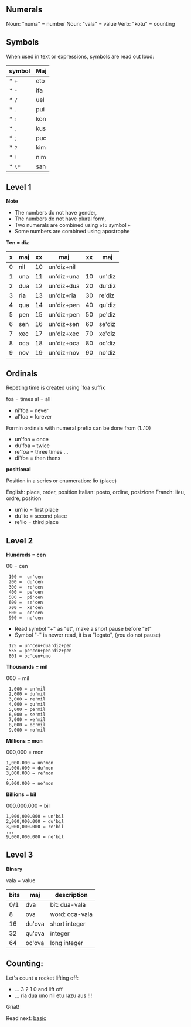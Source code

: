 ## Numerals 

Noun: "numa" = number
Noun: "vala" = value
Verb: "kotu" = counting

## Symbols

When used in text or expressions, symbols are read out loud:

symbol | Maj
-------|---------------------------
* `+`  | eto
* `-`  | ifa
* `/`  | uel
* `.`  | pui
* `:`  | kon
* `,`  | kus
* `;`  | puc
* `?`  | kim
* `!`  | nim
* `\*` | san

## Level 1

**Note** 

* The numbers do not have gender,
* The numbers do not have plural form,
* Two numerals are combined using `eto` symbol `+`
* Some numbers are combined using apostrophe 

**Ten = diz** 

x | maj  | xx | maj           | xx | maj     |
--|------|----|---------------|----|---------|
0 | nil  | 10 | un'diz+nil    |    |         |
1 | una  | 11 | un'diz+una    | 10 | un'diz  |
2 | dua  | 12 | un'diz+dua    | 20 | du'diz  |
3 | ria  | 13 | un'diz+ria    | 30 | re'diz  |
4 | qua  | 14 | un'diz+pen    | 40 | qu'diz  |
5 | pen  | 15 | un'diz+pen    | 50 | pe'diz  |
6 | sen  | 16 | un'diz+sen    | 60 | se'diz  |
7 | xec  | 17 | un'diz+xec    | 70 | xe'diz  |
8 | oca  | 18 | un'diz+oca    | 80 | oc'diz  |
9 | nov  | 19 | un'diz+nov    | 90 | no'diz  | 
           
## Ordinals
         
Repeting time is created using `foa suffix

foa  = times
al   = all

* ni'foa = never
* al'foa = forever

Formin ordinals with numeral prefix can be done from (1..10)

* un'foa = once
* du'foa = twice
* re'foa = three times
...
* di'foa = then thens
          
**positional**

Position in a series or enumeration: lio (place)

English: place, order, position
Italian: posto, ordine, posizione
Franch:  lieu,  ordre, position

* un'lio = first place
* du'lio = second place
* re'lio = third place

## Level 2

**Hundreds = cen**

00 =  cen

```
 100 =  un'cen
 200 =  du'cen
 300 =  re'cen
 400 =  pe'cen
 500 =  pi'cen
 600 =  se'cen
 700 =  xe'cen
 800 =  oc'cen
 900 =  ne'cen
```

* Read symbol "+" as "et", make a short pause before "et"
* Symbol "-" is newer read, it is a "legato", (you do not pause)

```
 125 = un'cen+dua'diz+pen
 555 = pe'cen+pen'diz+pen
 801 = oc'cen+uno
```

**Thousands = mil**

000 = mil

``` 
 1,000 = un'mil
 2,000 = du'mil
 3,000 = re'mil
 4,000 = qu'mil
 5,000 = pe'mil
 6,000 = se'mil
 7,000 = xe'mil
 8,000 = oc'mil
 9,000 = no'mil
```

**Millions  = mon**

000,000  = mon

```
1,000.000 = un'mon
2,000.000 = du'mon
3,000.000 = re'mon
...
9,000.000 = ne'mon
```

**Billions = bil**

000.000.000   = bil

```
1,000,000.000 = un'bil
2,000,000.000 = du'bil
3,000,000.000 = re'bil
...
9,000,000.000 = ne'bil
```

## Level 3

**Binary**

vala = value

bits| maj      | description
----|----------|----------------------
0/1 | dva      | bit:  dua-vala
8   | ova      | word: oca-vala
16  | du'ova   | short integer
32  | qu'ova   | integer
64  | oc'ova   | long integer

## Counting:

Let's count a rocket lifting off:

* ... 3 2 1 0 and lift off
* ... ria dua uno nil etu razu aus !!! 

Griat!

Read next: [basic](basic.md)